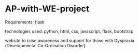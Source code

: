 # AP-with-WE-project

Requirements: flask

technologies used: python, html, css, javascript, flask, bootstrap

website to raise awareness and support for those with Dyspraxia (Developmental Co-Ordination Disorder)
